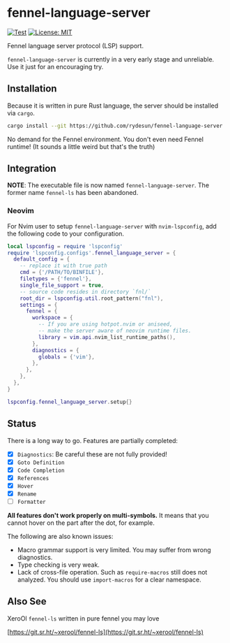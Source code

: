 # fennel-language-server

[![Test](https://github.com/rydesun/fennel-language-server/actions/workflows/test.yaml/badge.svg)](https://github.com/rydesun/fennel-language-server/actions/workflows/test.yaml)
[![License: MIT](https://img.shields.io/badge/License-MIT-blue.svg)](https://github.com/rydesun/fennel-language-server/blob/master/LICENSE)

Fennel language server protocol (LSP) support.

`fennel-language-server` is currently in a very early stage and unreliable.
Use it just for an encouraging try.

## Installation

Because it is written in pure Rust language,
the server should be installed via `cargo`.

```sh
cargo install --git https://github.com/rydesun/fennel-language-server
```

No demand for the Fennel environment. You don't even need Fennel runtime!
(It sounds a little weird but that's the truth)

## Integration

**NOTE**: The executable file is now named `fennel-language-server`.
The former name `fennel-ls` has been abandoned.

### Neovim

For Nvim user to setup `fennel-language-server` with `nvim-lspconfig`,
add the following code to your configuration.

```lua
local lspconfig = require 'lspconfig'
require 'lspconfig.configs'.fennel_language_server = {
  default_config = {
    -- replace it with true path
    cmd = {'/PATH/TO/BINFILE'},
    filetypes = {'fennel'},
    single_file_support = true,
    -- source code resides in directory `fnl/`
    root_dir = lspconfig.util.root_pattern("fnl"),
    settings = {
      fennel = {
        workspace = {
          -- If you are using hotpot.nvim or aniseed,
          -- make the server aware of neovim runtime files.
          library = vim.api.nvim_list_runtime_paths(),
        },
        diagnostics = {
          globals = {'vim'},
        },
      },
    },
  },
}

lspconfig.fennel_language_server.setup{}
```

## Status

There is a long way to go.
Features are partially completed:

- [x] `Diagnostics`: Be careful these are not fully provided!
- [x] `Goto Definition`
- [x] `Code Completion`
- [x] `References`
- [x] `Hover` 
- [x] `Rename` 
- [ ] `Formatter`

**All features don't work properly on multi-symbols.**
It means that you cannot hover on the part after the dot, for example.

The following are also known issues:

- Macro grammar support is very limited.
  You may suffer from wrong diagnostics.
- Type checking is very weak.
- Lack of cross-file operation.
  Such as `require-macros` still does not analyzed.
  You should use `import-macros` for a clear namespace.

## Also See

XeroOl `fennel-ls` written in pure fennel you may love

[https://git.sr.ht/~xerool/fennel-ls](https://git.sr.ht/~xerool/fennel-ls)
